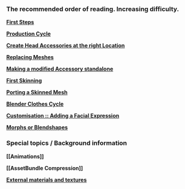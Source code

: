 ### The recommended order of reading. Increasing difficulty.

**[First Steps](https://github.com/enimaroah-cubic/Sb3UGS/wiki/First-Steps)**

**[Production Cycle](https://github.com/enimaroah-cubic/Sb3UGS/wiki/Production-Cycle)**

**[Create Head Accessories at the right Location](https://github.com/enimaroah-cubic/Sb3UGS/wiki/Create-Head-Accessories-at-the-right-Location-for-HS2)**

**[Replacing Meshes](https://github.com/enimaroah-cubic/Sb3UGS/wiki/Replacing-Meshes)**

**[Making a modified Accessory standalone](https://github.com/enimaroah-cubic/Sb3UGS/wiki/Making-a-modified-Accessory-standalone)**

**[First Skinning](https://github.com/enimaroah-cubic/Sb3UGS/wiki/First-Skinning)**

**[Porting a Skinned Mesh](https://github.com/enimaroah-cubic/Sb3UGS/wiki/Porting-a-Skinned-Mesh)**

**[Blender Clothes Cycle](https://github.com/enimaroah-cubic/Sb3UGS/wiki/Blender-Clothes-Cycle)**

**[Customisation :: Adding a Facial Expression](https://github.com/enimaroah-cubic/Sb3UGS/wiki/Customisation-::--Adding-a-Facial-Expression)**

**[Morphs or Blendshapes](https://github.com/enimaroah-cubic/Sb3UGS/wiki/Morphs-or-Blendshapes)**

### Special topics / Background information
**[[Animations]]**

**[[AssetBundle Compression]]**

**[External materials and textures](https://github.com/enimaroah-cubic/Sb3UGS/wiki/Small-excursion-about-external-materials-and-textures)**